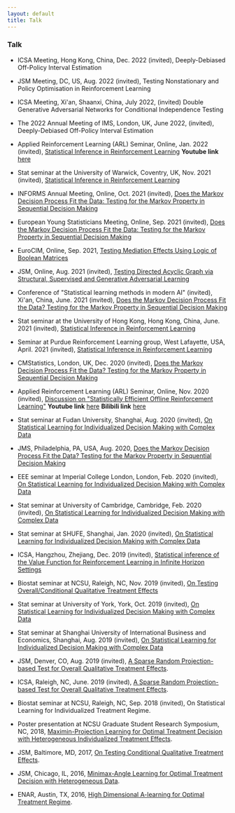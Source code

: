 ```yaml
---
layout: default
title: Talk
---
```


### Talk

* ICSA Meeting, Hong Kong, China, Dec. 2022 (invited), Deeply-Debiased Off-Policy Interval Estimation

* JSM Meeting, DC, US, Aug. 2022 (invited), Testing Nonstationary and Policy Optimisation in Reinforcement Learning

* ICSA Meeting, Xi'an, Shaanxi, China, July 2022, (invited) Double Generative Adversarial Networks for Conditional Independence Testing

* The 2022 Annual Meeting of IMS, London, UK, June 2022, (invited), Deeply-Debiased Off-Policy Interval Estimation

* Applied Reinforcement Learning (ARL) Seminar, Online, Jan. 2022 (invited), [Statistical Inference in Reinforcement Learning](./slides/slides_long.pdf) **Youtube link** [here](https://www.youtube.com/watch?v=-SW9PevZThs&t=5s) 

* Stat seminar at the University of Warwick, Coventry, UK, Nov. 2021 (invited),  [Statistical Inference in Reinforcement Learning](./slides/slides_long.pdf) 

* INFORMS Annual Meeting, Online, Oct. 2021 (invited), [Does the Markov Decision Process Fit the Data: Testing for the Markov Property in Sequential Decision Making](./slides/slides_middle.pdf)

* European Young Statisticians Meeting, Online, Sep. 2021 (invited), [Does the Markov Decision Process Fit the Data: Testing for the Markov Property in Sequential Decision Making](./slides/slides_middle.pdf)

* EuroCIM, Online, Sep. 2021, [Testing Mediation Effects Using Logic of Boolean Matrices](./slides/LOGAN.pdf)

* JSM, Online, Aug. 2021 (invited), [Testing Directed Acyclic Graph via Structural, Supervised and Generative Adversarial Learning](./slides/SUGAR.pdf)

* Conference of "Statistical learning methods in modern AI" (invited), Xi'an, China, June. 2021 (invited), [Does the Markov Decision Process Fit the Data? Testing for the Markov Property in Sequential Decision Making](./slides/slides.pdf)

* Stat seminar at the University of Hong Kong, Hong Kong, China, June. 2021 (invited), [Statistical Inference in Reinforcement Learning](./slides/slides_long.pdf)

* Seminar at Purdue Reinforcement Learning group, West Lafayette, USA, April. 2021 (invited), [Statistical Inference in Reinforcement Learning](./slides/slides_long.pdf)

* CMStatistics, London, UK, Dec. 2020 (invited), [Does the Markov Decision Process Fit the Data? Testing for the Markov Property in Sequential Decision Making](./slides/slides.pdf)

* Applied Reinforcement Learning (ARL) Seminar, Online, Nov. 2020 (invited), [Discussion on "Statistically Efficient Offline Reinforcement Learning"](./slides/Discussion.pdf) **Youtube link** [here](https://www.youtube.com/watch?v=n5ZoxT_WmHo) **Bilibili link** [here](https://www.bilibili.com/s/video/BV1f5411V77h)

* Stat seminar at Fudan University, Shanghai, Aug. 2020 (invited), [On Statistical Learning for Individualized Decision Making with Complex Data](./slides/slides22.pdf)

* JMS, Philadelphia, PA, USA, Aug. 2020, [Does the Markov Decision Process Fit the Data? Testing for the Markov Property in Sequential Decision Making](./slides/slides.pdf)

* EEE seminar at Imperial College London, London, Feb. 2020 (invited), [On Statistical Learning for Individualized Decision Making with Complex Data](./slides/slides22.pdf)

* Stat seminar at University of Cambridge, Cambridge, Feb. 2020 (invited), [On Statistical Learning for Individualized Decision Making with Complex Data](./slides/slides22.pdf)

* Stat seminar at SHUFE, Shanghai, Jan. 2020 (invited), [On Statistical Learning for Individualized Decision
Making with Complex Data](./slides/slides22.pdf)

* ICSA, Hangzhou, Zhejiang, Dec. 2019 (invited), [Statistical inference of the Value Function for Reinforcement Learning in Infinite Horizon Settings](./slides/VIslides.pdf)

* Biostat seminar at NCSU, Raleigh, NC, Nov. 2019 (invited), [On Testing Overall/Conditional Qualitative Treatment Effects](./slides/OCQTE.pdf)

* Stat seminar at University of York, York, Oct. 2019 (invited), [On Statistical Learning for Individualized Decision
Making with Complex Data](./slides/slides22.pdf)

* Stat seminar at Shanghai University of International Business and Economics, Shanghai, Aug. 2019 (invited), [On Statistical Learning for Individualized Decision
Making with Complex Data](./slides/slides22.pdf)

* JSM, Denver, CO, Aug. 2019 (invited), [A Sparse Random Projection-based Test for Overall Qualitative Treatment Effects](./slides/OQTEv1.pdf).

* ICSA, Raleigh, NC, June. 2019 (invited), [A Sparse Random Projection-based Test for Overall Qualitative Treatment Effects](./slides/OQTEv1.pdf).

* Biostat seminar at NCSU, Raleigh, NC, Sep. 2018 (invited), On Statistical Learning for Individualized Treatment Regime. 

* Poster presentation at NCSU Graduate Student Research Symposium, NC, 2018, [Maximin-Projection Learning for Optimal Treatment Decision with Heterogeneous
Individualized Treatment Effects](./slides/NCSU2018.pdf).

* JSM, Baltimore, MD, 2017, [On Testing Conditional Qualitative Treatment Effects](./slides/JSM2017.pdf).

* JSM, Chicago, IL, 2016, [Minimax-Angle Learning for Optimal Treatment Decision with Heterogeneous Data](./slides/JSM2016.pdf).

* ENAR, Austin, TX, 2016, [High Dimensional A-learning for Optimal Treatment Regime](./slides/ENAR2016spring.pdf).

